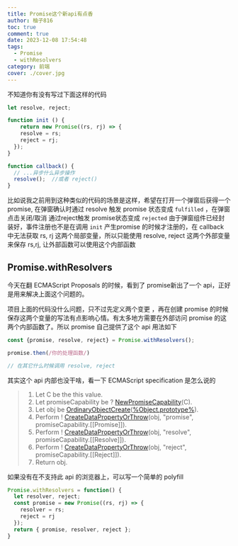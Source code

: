```yaml
---
title: Promise这个新api有点香
author: 柚子816
toc: true
comment: true
date: 2023-12-08 17:54:48
tags:
  - Promise
  - withResolvers
category: 前端
cover: ./cover.jpg
---
```


不知道你有没有写过下面这样的代码

```js
let resolve, reject;

function init () {
	return new Promise((rs, rj) => {
    resolve = rs;
    reject = rj;
  });
}

function callback() {
  // ...异步什么异步操作
  resolve();  //或者 reject()
}
```

比如说我之前用到这种类似的代码的场景是这样，希望在打开一个弹窗后获得一个 promise, 在弹窗确认时通过 resolve 触发 promise 状态变成 `fulfilled`  ，在弹窗点击关闭/取消 通过reject触发 promise状态变成 `rejected` 由于弹窗组件已经封装好，事件注册也不是在调用 `init` 产生promise 的时候才注册的，在 callback 中无法获取 rs, rj 这两个局部变量，所以只能使用 resolve, reject 这两个外部变量来保存 rs,rj, 让外部函数可以使用这个内部函数



## Promise.withResolvers

今天在翻 ECMAScript Proposals 的时候，看到了 promise新出了一个 api，正好是用来解决上面这个问题的。

项目上面的代码没什么问题，只不过先定义两个变更 ，再在创建 promise 的时候保存这两个变量的写法有点影响心情。有太多地方需要在外部访问 promise 的这两个内部函数了。所以 promise 自己提供了这个 api 用法如下

```js
const {promise, resolve, reject} = Promise.withResolvers();

promise.then(/你的处理函数/)

// 在其它什么时候调用 resolve, reject
```



其实这个 api 内部也没干啥，看一下 ECMAScript specification 是怎么说的

>1. Let C be the this value.
>2. Let promiseCapability be ? [NewPromiseCapability](https://tc39.es/ecma262/#sec-newpromisecapability)(C).
>3. Let obj be [OrdinaryObjectCreate](https://tc39.es/ecma262/#sec-ordinaryobjectcreate)([%Object.prototype%](https://tc39.es/ecma262/#sec-properties-of-the-object-prototype-object)).
>4. Perform ! [CreateDataPropertyOrThrow](https://tc39.es/ecma262/#sec-createdatapropertyorthrow)(obj, "promise", promiseCapability.[[Promise]]).
>5. Perform ! [CreateDataPropertyOrThrow](https://tc39.es/ecma262/#sec-createdatapropertyorthrow)(obj, "resolve", promiseCapability.[[Resolve]]).
>6. Perform ! [CreateDataPropertyOrThrow](https://tc39.es/ecma262/#sec-createdatapropertyorthrow)(obj, "reject", promiseCapability.[[Reject]]).
>7. Return obj.

如果没有在不支持此 api 的浏览器上，可以写一个简单的 polyfill

```js
Promise.withResolvers = function() {
  let resolver, reject;
  const promise = new Promise((rs, rj) => {
    resolver = rs;
    reject = rj
  });
  return { promise, resolver, reject };
}
```





